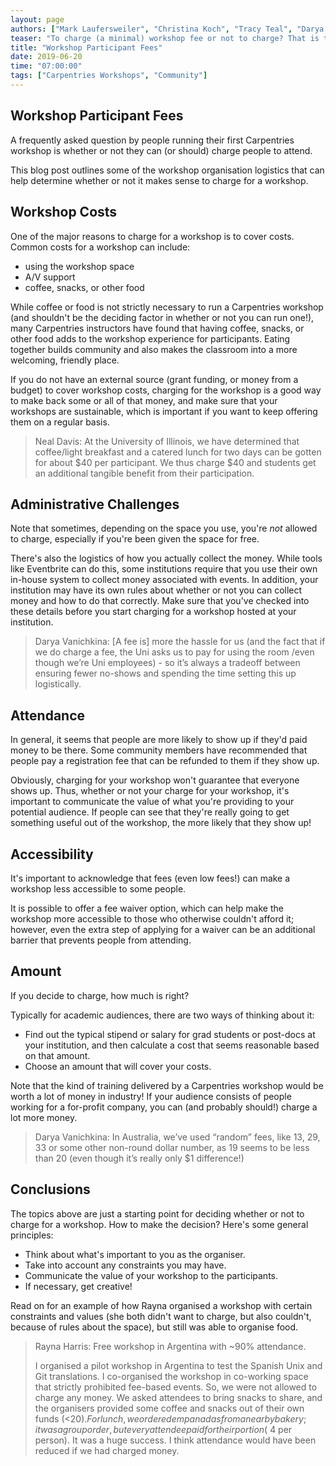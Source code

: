 ```yaml
---
layout: page
authors: ["Mark Laufersweiler", "Christina Koch", "Tracy Teal", "Darya Vanichkina", "Rayna Harris", "Chris Njoku", "Neal Davis"]
teaser: "To charge (a minimal) workshop fee or not to charge? That is the question"
title: "Workshop Participant Fees"
date: 2019-06-20
time: "07:00:00"
tags: ["Carpentries Workshops", "Community"]
---
```


## Workshop Participant Fees

A frequently asked question by people running their first Carpentries workshop is whether or not they can (or should) charge people to attend. 

This blog post outlines some of the workshop organisation logistics that can help determine whether or not it makes sense to charge for a workshop. 

## Workshop Costs

One of the major reasons to charge for a workshop is to cover costs. Common costs for a workshop can include: 

- using the workshop space
- A/V support
- coffee, snacks, or other food

While coffee or food is not strictly necessary to run a Carpentries workshop (and shouldn't be the deciding factor in whether or not you can run one!), many Carpentries instructors have found that having coffee, snacks, or other food adds to the workshop experience for participants. Eating together builds community and also makes the classroom into a more welcoming, friendly place. 

If you do not have an external source (grant funding, or money from a budget) to cover workshop costs, charging for the workshop is a good way to make back some or all of that money, and make sure that your workshops are sustainable, which is important if you want to keep offering them on a regular basis. 

> Neal Davis: At the University of Illinois, we have determined that coffee/light breakfast and a catered lunch for two days can be gotten for about $40 per participant.  We thus charge $40 and students get an additional tangible benefit from their participation. 

## Administrative Challenges

Note that sometimes, depending on the space you use, you're *not* allowed to charge, especially if you're been given the space for free. 

There's also the logistics of how you actually collect the money. While tools like Eventbrite can do this, some institutions require that you use their own in-house system to collect money associated with events. In addition, your institution may have its own rules about whether or not you can collect money and how to do that correctly. Make sure that you've checked into these details before you start charging for a workshop hosted at your institution. 

> Darya Vanichkina: [A fee is] more the hassle for us (and the fact that if we do charge a fee, the Uni asks us to pay for using the room /even though we’re Uni employees) - so it’s always a tradeoff between ensuring fewer no-shows and spending the time setting this up logistically. 

## Attendance

In general, it seems that people are more likely to show up if they'd paid money to be there. Some community members have recommended that people pay a registration fee that can be refunded to them if they show up. 

Obviously, charging for your workshop won't guarantee that everyone shows up. Thus, whether or not your charge for your workshop, it's important to communicate the value of what you're providing to your potential audience. If people can see that they're really going to get something useful out of the workshop, the more likely that they show up!

## Accessibility

It's important to acknowledge that fees (even low fees!) can make a workshop less accessible to some people. 

It is possible to offer a fee waiver option, which can help make the workshop more accessible to those who otherwise couldn't afford it; however, even the extra step of applying for a waiver can be an additional barrier that prevents people from attending. 

## Amount

If you decide to charge, how much is right? 

Typically for academic audiences, there are two ways of thinking about it: 

- Find out the typical stipend or salary for grad students or post-docs at your institution, and then calculate a cost that seems reasonable based on that amount. 
- Choose an amount that will cover your costs. 

Note that the kind of training delivered by a Carpentries workshop would be worth a lot of money in industry! If your audience consists of people working for a for-profit company, you can (and probably should!) charge a lot more money. 

> Darya Vanichkina: In Australia, we’ve used “random” fees, like 13, 29, 33 or some other non-round dollar number, as 19 seems to be less than 20 (even though it’s really only $1 difference!)

## Conclusions

The topics above are just a starting point for deciding whether or not to charge for a workshop. How to make the decision? Here's some general principles: 

* Think about what's important to you as the organiser.
* Take into account any constraints you may have.
* Communicate the value of your workshop to the participants. 
* If necessary, get creative! 

Read on for an example of how Rayna organised a workshop with certain constraints and values (she both didn't want to charge, but also couldn't, because of rules about the space), but still was able to organise food. 

> Rayna Harris: Free workshop in Argentina with ~90% attendance. 
> 
> I organised a pilot workshop in Argentina to test the Spanish Unix and Git translations.  I co-organised the workshop in co-working space that strictly prohibited fee-based events. So, we were not allowed to charge any money. We asked attendees to bring snacks to share, and the organisers provided some coffee and snacks out of their own funds (<$20). For lunch, we ordered empanadas from a nearby bakery; it was a group order, but every attendee paid for their portion (~$4 per person). It was a huge success. I think attendance would have been reduced if we had charged money.